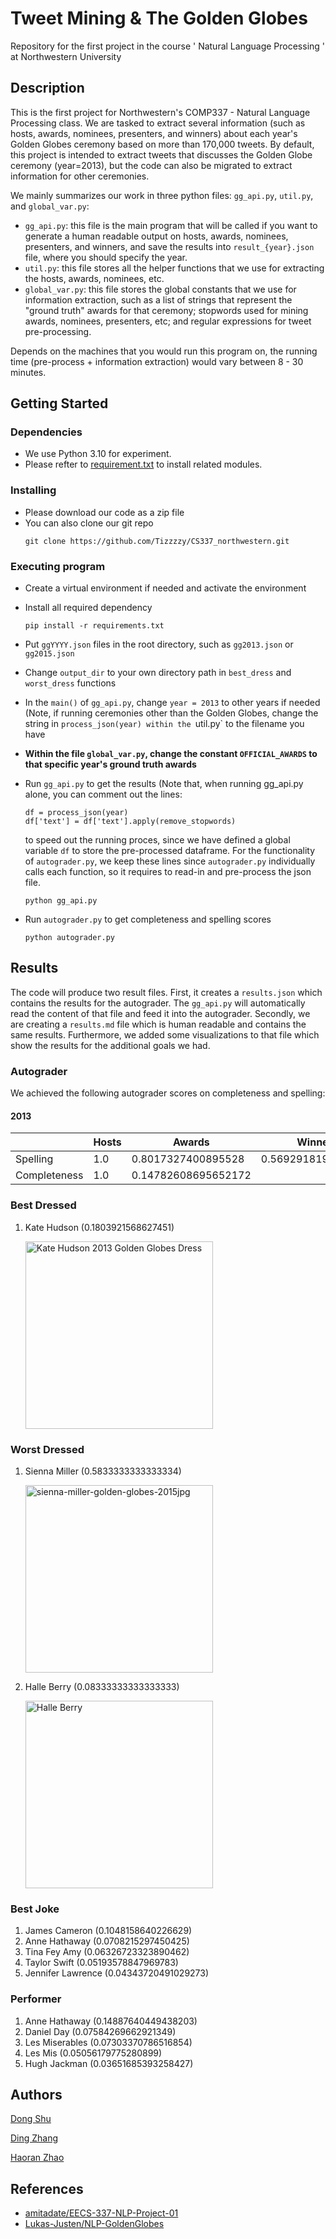 # Tweet Mining & The Golden Globes

Repository for the first project in the course ' Natural Language Processing ' at Northwestern University

## Description

This is the first project for Northwestern's COMP337 - Natural Language Processing class. We are tasked to extract several information (such as hosts, awards, nominees, presenters, and winners) about each year's Golden Globes ceremony based on more than 170,000 tweets. By default, this project is intended to extract tweets that discusses the Golden Globe ceremony (year=2013), but the code can also be migrated to extract information for other ceremonies.

We mainly summarizes our work in three python files: `gg_api.py`, `util.py`, and `global_var.py`:
* `gg_api.py`: this file is the main program that will be called if you want to generate a human readable output on hosts, awards, nominees, presenters, and winners, and save the results into `result_{year}.json` file, where you should specify the year. 
* `util.py`: this file stores all the helper functions that we use for extracting the hosts, awards, nominees, etc.
* `global_var.py`: this file stores the global constants that we use for information extraction, such as a list of strings that represent the "ground truth" awards for that ceremony; stopwords used for mining awards, nominees, presenters, etc; and regular expressions for tweet pre-processing.

Depends on the machines that you would run this program on, the running time (pre-process + information extraction) would vary between 8 - 30 minutes. 

## Getting Started

### Dependencies

* We use Python 3.10 for experiment.
* Please refter to [requirement.txt](./requirement.txt) to install related modules.

### Installing

* Please download our code as a zip file
* You can also clone our git repo
  ```shell
  git clone https://github.com/Tizzzzy/CS337_northwestern.git
  ```

### Executing program

* Create a virtual environment if needed and activate the environment

* Install all required dependency

  ```shell
  pip install -r requirements.txt
  ```
- Put `ggYYYY.json` files in the root directory, such as `gg2013.json` or `gg2015.json`

- Change `output_dir` to your own directory path in `best_dress` and `worst_dress` functions

- In the `main()` of `gg_api.py`, change `year = 2013` to other years if needed (Note, if running ceremonies other than the Golden Globes, change the string in `process_json(year) within the `util.py` to the filename you have

- **Within the file `global_var.py`, change the constant `OFFICIAL_AWARDS` to that specific year's ground truth awards**

- Run `gg_api.py` to get the results (Note that, when running gg_api.py alone, you can comment out the lines:
  ```
  df = process_json(year)
  df['text'] = df['text'].apply(remove_stopwords)
  ```
  to speed out the running proces, since we have defined a global variable `df` to store the pre-processed dataframe. For the functionality of `autograder.py`, we keep these lines since `autograder.py` individually calls each function, so it requires to read-in and pre-process the json file.

  ```shell
  python gg_api.py
  ```

- Run `autograder.py` to get completeness and spelling scores

  ```shell
  python autograder.py
  ```

## Results
The code will produce two result files. First, it creates a ```results.json``` which contains the results for the autograder. The ```gg_api.py``` will automatically read the content of that file and feed it into the autograder. Secondly, we are creating a ```results.md``` file which is human readable and contains the same results. Furthermore, we added some visualizations to that file which show the results for the additional goals we had.

### Autograder
We achieved the following autograder scores on completeness and spelling:

#### 2013
|   |Hosts   |Awards   |Winners   |Presenters   |Nominees   |
|---|---|---|---|---|---|
|Spelling   |1.0   |0.8017327400895528   |0.5692918192918193   |0.5   |0.511293567251462   |
|Completeness   |1.0   |0.14782608695652172   |   |0.5   |0.02523999905687549   |

### Best Dressed
 1. Kate Hudson (0.1803921568627451)
   
    <img src='https://www.gotceleb.com/wp-content/uploads/celebrities/kate-hudson/2013-golden-globe-awards-in-beverly-hills/Kate-Hudson---Golden-Globe-Awards-2013--02.jpg' height=300px alt='Kate Hudson 2013 Golden Globes Dress'>


### Worst Dressed
 1. Sienna Miller (0.5833333333333334)
   
    <img src='https://imabeautygeek.com/.image/t_share/MTI3NDY5MjYxNzA5OTQxMjE0/sienna-miller-golden-globes-2015jpg.jpg' height=300px alt='sienna-miller-golden-globes-2015jpg'>
 2. Halle Berry (0.08333333333333333)
   
    <img src='https://s-i.huffpost.com/gen/939572/images/o-HALLE-BERRY-GOLDEN-GLOBES-2013-facebook.jpg' height=300px alt='Halle Berry'>


### Best Joke
 1. James Cameron (0.1048158640226629)
 2. Anne Hathaway (0.0708215297450425)
 3. Tina Fey Amy (0.06326723323890462)
 4. Taylor Swift (0.05193578847969783)
 5. Jennifer Lawrence (0.04343720491029273)
   

### Performer
 1. Anne Hathaway (0.14887640449438203)
 2. Daniel Day (0.07584269662921349)
 3. Les Miserables (0.07303370786516854)
 4. Les Mis (0.05056179775280899)
 5. Hugh Jackman (0.03651685393258427)

## Authors

[Dong Shu](dongshu2024@u.northwestern.edu)

[Ding Zhang](dingzhang2025@u.northwestern.edu)

[Haoran Zhao](haoranzhao2024@u.northwestern.edu)

## References

* [amitadate/EECS-337-NLP-Project-01](https://github.com/amitadate/EECS-337-NLP-Project-01/blob/0899202832e0b8c64e308f3be851cc8d6387a47a/src/gg_api.py)
* [Lukas-Justen/NLP-GoldenGlobes](https://github.com/Lukas-Justen/NLP-GoldenGlobes)
